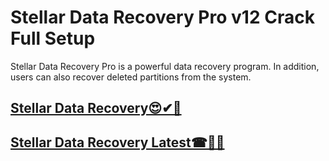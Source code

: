 # Stellar Data Recovery Pro v12 Crack Full Setup

Stellar Data Recovery Pro is a powerful data recovery program. In addition, users can also recover deleted partitions from the system. 

## [**Stellar Data Recovery😍✔📢**](https://licensefree.net/anab/)

## [**Stellar Data Recovery Latest☎🎀💃**](https://licensefree.net/anab/)


